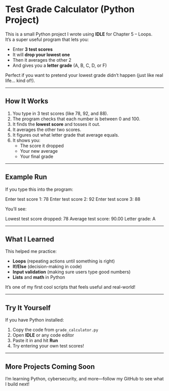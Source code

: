 # Test Grade Calculator (Python Project)

This is a small Python project I wrote using **IDLE** for Chapter 5 – Loops.  
It’s a super useful program that lets you:
- Enter **3 test scores**
- It will **drop your lowest one**
- Then it averages the other 2
- And gives you a **letter grade** (A, B, C, D, or F)

Perfect if you want to pretend your lowest grade didn’t happen (just like real life... kind of!).

---

## How It Works

1. You type in 3 test scores (like 78, 92, and 88).
2. The program checks that each number is between 0 and 100.
3. It finds the **lowest score** and tosses it out.
4. It averages the other two scores.
5. It figures out what letter grade that average equals.
6. It shows you:
   - The score it dropped
   - Your new average
   - Your final grade

---

## Example Run

If you type this into the program:

Enter test score 1: 78
Enter test score 2: 92
Enter test score 3: 88

You’ll see:

Lowest test score dropped: 78
Average test score: 90.00
Letter grade: A

---

## What I Learned

This helped me practice:
- **Loops** (repeating actions until something is right)
- **If/Else** (decision-making in code)
- **Input validation** (making sure users type good numbers)
- **Lists** and **math** in Python

It’s one of my first cool scripts that feels useful and real-world!

---

## Try It Yourself

If you have Python installed:
1. Copy the code from `grade_calculator.py`
2. Open **IDLE** or any code editor
3. Paste it in and hit **Run**
4. Try entering your own test scores!

---

## More Projects Coming Soon

I’m learning Python, cybersecurity, and more—follow my GitHub to see what I build next!

